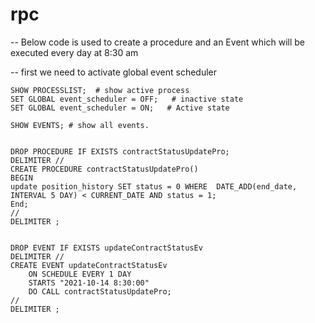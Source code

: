 # rpc

 -- Below code is used to create a procedure and an Event which will be executed every day at 8:30 am

-- first we need to activate global event scheduler 

    SHOW PROCESSLIST;  # show active process
    SET GLOBAL event_scheduler = OFF;   # inactive state
    SET GLOBAL event_scheduler = ON;   # Active state

    SHOW EVENTS; # show all events.


    DROP PROCEDURE IF EXISTS contractStatusUpdatePro;
    DELIMITER //
    CREATE PROCEDURE contractStatusUpdatePro()
    BEGIN
    update position_history SET status = 0 WHERE  DATE_ADD(end_date, INTERVAL 5 DAY) < CURRENT_DATE AND status = 1;
    End;
    //
    DELIMITER ;


    DROP EVENT IF EXISTS updateContractStatusEv
    DELIMITER //
    CREATE EVENT updateContractStatusEv
        ON SCHEDULE EVERY 1 DAY
        STARTS "2021-10-14 8:30:00"
        DO CALL contractStatusUpdatePro;
    //
    DELIMITER ;